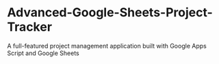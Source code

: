 # Advanced-Google-Sheets-Project-Tracker
A full-featured project management application built with Google Apps Script and Google Sheets
